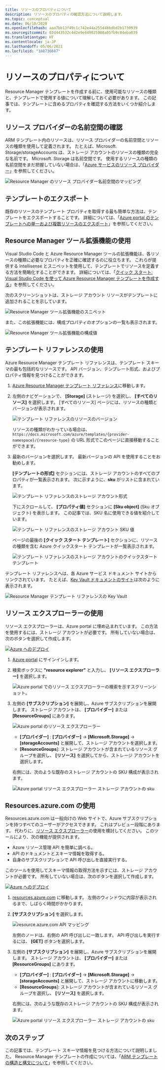 ```yaml
---
title: リソースのプロパティについて
description: リソースのプロパティの確認方法について説明します。
ms.topic: conceptual
ms.date: 06/10/2020
ms.openlocfilehash: aaa7bb13f49c1c742e44a255d4bbdbd2b1730939
ms.sourcegitcommit: 02d443532c4d2e9e449025908a05fb9c84eba039
ms.translationtype: HT
ms.contentlocale: ja-JP
ms.lasthandoff: 05/06/2021
ms.locfileid: "108736687"
---
```

# <a name="discover-resource-properties"></a>リソースのプロパティについて

Resource Manager テンプレートを作成する前に、使用可能なリソースの種類と、テンプレートで使用する値について理解しておく必要があります。 この記事では、テンプレートに含めるプロパティを確認する方法をいくつか紹介します。

## <a name="find-resource-provider-namespaces"></a>リソース プロバイダーの名前空間の確認

ARM テンプレート内のリソースは、リソース プロバイダーの名前空間とリソースの種類を使用して定義されます。 たとえば、Microsoft. Storage/storageAccounts は、ストレージ アカウントのリソースの種類の完全な名前です。 Microsoft. Storage は名前空間です。 使用するリソースの種類の名前空間をまだ把握していない場合は、「[Azure サービスのリソース プロバイダー](../management/azure-services-resource-providers.md)」を参照してください。

![Resource Manager のリソース プロバイダー名前空間のマッピング](./media/view-resources/resource-provider-namespace-and-azure-service-mapping.png)

## <a name="export-templates"></a>テンプレートのエクスポート

既存のリソースのテンプレート プロパティを取得する最も簡単な方法は、テンプレートをエクスポートすることです。 詳細については、「[Azure portal のテンプレートへの単一および複数リソースのエクスポート](./export-template-portal.md)」を参照してください。

## <a name="use-resource-manager-tools-extension"></a>Resource Manager ツール拡張機能の使用

Visual Studio Code と Azure Resource Manager ツールの拡張機能は、各リソースの種類に必要なプロパティを正確に確認するのに役立ちます。 これらが提供する Intellisense とスニペットを使用して、テンプレートでリソースを定義する方法を簡略化することができます。 詳細については、「[クイック スタート: Visual Studio Code を使って Azure Resource Manager テンプレートを作成する](./quickstart-create-templates-use-visual-studio-code.md#add-an-azure-resource)」を参照してください。

次のスクリーンショットは、ストレージ アカウント リソースがテンプレートに追加されることを示しています。

![Resource Manager ツール拡張機能のスニペット](./media/view-resources/resource-manager-tools-extension-snippets.png)

また、この拡張機能には、構成プロパティのオプションの一覧も表示されます。

![Resource Manager ツール拡張機能の構成値](./media/view-resources/resource-manager-tools-extension-configurable-properties.png)

## <a name="use-template-reference"></a>テンプレート リファレンスの使用

Azure Resource Manager テンプレート リファレンスは、テンプレート スキーマの最も包括的なリソースです。 API バージョン、テンプレート形式、およびプロパティ情報を見つけることができます。

1. [Azure Resource Manager テンプレート リファレンス](/azure/templates/)に移動します。
1. 左側のナビゲーションで、 **[Storage]** \(ストレージ\) を選択し、 **[すべてのリソース]** を選択します。 [すべてのリソース] ページには、リソースの種類とバージョンが表示されます。

    ![テンプレート リファレンスのリソースのバージョン](./media/view-resources/resource-manager-template-reference-resource-versions.png)

    リソースの種類がわかっている場合は、`https://docs.microsoft.com/azure/templates/{provider-namespace}/{resource-type}` の URL 形式でこのページに直接移動することができます。

1. 最新のバージョンを選択します。 最新バージョンの API を使用することをお勧めします。

    **[テンプレートの形式]** セクションには、ストレージ アカウントのすべてのプロパティが一覧表示されます。 次に示すように、**sku** がリストに含まれています。

    ![テンプレート リファレンスのストレージ アカウント形式](./media/view-resources/resource-manager-template-reference-storage-account-sku.png)

    下にスクロールして、 **[プロパティ値]** セクションに **[Sku object]** \(Sku オブジェクト\) を表示します。 この記事では、SKU 名に使用できる値を紹介しています。

    ![テンプレート リファレンスのストレージ アカウント SKU 値](./media/view-resources/resource-manager-template-reference-storage-account-sku-values.png)

    ページの最後の **[クイック スタート テンプレート]** セクションに、リソースの種類を含む Azure クイックスタート テンプレートが一覧表示されます。

    ![テンプレート リファレンスのストレージ アカウントのクイックスタート テンプレート](./media/view-resources/resource-manager-template-reference-quickstart-templates.png)

テンプレート リファレンスへは、各 Azure サービス ドキュメント サイトからリンクされています。  たとえば、[Key Vault ドキュメントのサイト](../../key-vault/general/overview.md)は次のように表示されます。

![Resource Manager テンプレート リファレンスの Key Vault](./media/view-resources/resource-manager-template-reference-key-vault.png)

## <a name="use-resource-explorer"></a>リソース エクスプローラーの使用

リソース エクスプローラーは、Azure portal に埋め込まれています。 この方法を使用するには、ストレージ アカウントが必要です。 所有していない場合は、次のボタンを選択して作成します。

[![Azure へのデプロイ](https://aka.ms/deploytoazurebutton)](https://portal.azure.com/#create/Microsoft.Template/uri/https%3A%2F%2Fraw.githubusercontent.com%2FAzure%2Fazure-quickstart-templates%2Fmaster%2Fquickstarts%2Fmicrosoft.storage%2Fstorage-account-create%2Fazuredeploy.json)

1. [Azure portal](https://portal.azure.com) にサインインします。
1. 検索ボックスに **"resource explorer"** と入力し、 **[リソース エクスプローラー]** を選択します。

    ![Azure portal でのリソース エクスプローラーの検索を示すスクリーンショット。](./media/view-resources/azure-portal-resource-explorer.png)

1. 左側の **[サブスクリプション]** を展開し、Azure サブスクリプションを展開します。 ストレージ アカウントは、 **[プロバイダー]** または **[ResourceGroups]** にあります。

    ![Azure portal のリソース エクスプローラー](./media/view-resources/azure-portal-resource-explorer-home.png)

    - **[プロバイダー]** : **[プロバイダー]**  ->  **[Microsoft.Storage]**  ->  **[storageAccounts]** と展開して、ストレージ アカウントを選択します。
    - **[ResourceGroups**]: ストレージ アカウントが含まれているリソース グループを選択し、 **[リソース]** を選択してから、ストレージ アカウントを選択します。

    右側には、次のような既存のストレージ アカウントの SKU 構成が表示されます。

    ![Azure portal リソース エクスプローラー ストレージ アカウントの sku](./media/view-resources/azure-portal-resource-explorer-sku.png)

## <a name="use-resourcesazurecom"></a>Resources.azure.com の使用

Resources.azure.com は一般向けの Web サイトで、Azure サブスクリプションを持つすべてのユーザーがアクセスできます。 これはプレビュー段階にあります。  代わりに、[リソース エクスプローラー](#use-resource-explorer)の使用を検討してください。 このツールにより、次の機能が提供されます。

- Azure リソース管理 API を簡単に調べる。
- API のドキュメントとスキーマ情報を取得する。
- 自身のサブスクリプションで API 呼び出しを直接実行する。

このツールを使用してスキーマ情報の取得方法を示すには、ストレージ アカウントが必要です。 所有していない場合は、次のボタンを選択して作成します。

[![Azure へのデプロイ](https://aka.ms/deploytoazurebutton)](https://portal.azure.com/#create/Microsoft.Template/uri/https%3A%2F%2Fraw.githubusercontent.com%2FAzure%2Fazure-quickstart-templates%2Fmaster%2Fquickstarts%2Fmicrosoft.storage%2Fstorage-account-create%2Fazuredeploy.json)

1. [resources.azure.com](https://resources.azure.com/) に移動します。 左側のウィンドウに内容が表示されるまで、しばらく時間がかかります。
1. **[サブスクリプション]** を選択します。

    ![resource.azure.com API マッピング](./media/view-resources/resources-azure-com-api-mapping.png)

    左側のノードは、右側の API 呼び出しに一致します。 API 呼び出しを実行するには、 **[GET]** ボタンを選択します。
1. 左側の **[サブスクリプション]** を展開し、Azure サブスクリプションを展開します。 ストレージ アカウントは、 **[プロバイダー]** または **[ResourceGroups]** にあります。

    - **[プロバイダー]** : **[プロバイダー]**  ->  **[Microsoft.Storage]**  ->  **[storageAccounts]** と展開して、ストレージ アカウントに移動します。
    - **[ResourceGroups**]: ストレージ アカウントが含まれているリソース グループを選択し、 **[リソース]** を選択します。

    右側には、次のような既存のストレージ アカウントの SKU 構成が表示されます。

    ![Azure portal リソース エクスプローラー ストレージ アカウントの sku](./media/view-resources/azure-portal-resource-explorer-sku.png)

## <a name="next-steps"></a>次のステップ

この記事では、テンプレート スキーマ情報を見つける方法について説明しました。 Resource Manager テンプレートの作成については、「[ARM テンプレートの構造と構文について](./template-syntax.md)」を参照してください。
